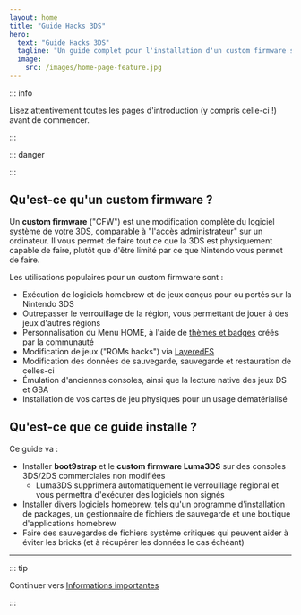 ```yaml
---
layout: home
title: "Guide Hacks 3DS"
hero:
  text: "Guide Hacks 3DS"
  tagline: "Un guide complet pour l'installation d'un custom firmware sur 3DS (et 2DS), depuis le firmware original vers boot9strap."
  image:
    src: /images/home-page-feature.jpg
---
```


::: info

Lisez attentivement toutes les pages d'introduction (y compris celle-ci !) avant de commencer.

:::

::: danger

<!--@include: ./_include/3ds-online.md -->

:::

## Qu'est-ce qu'un custom firmware ?

Un **custom firmware** ("CFW") est une modification complète du logiciel système de votre 3DS, comparable à "l'accès administrateur" sur un ordinateur. Il vous permet de faire tout ce que la 3DS est physiquement capable de faire, plutôt que d'être limité par ce que Nintendo vous permet de faire.

Les utilisations populaires pour un custom firmware sont :

- Exécution de logiciels homebrew et de jeux conçus pour ou portés sur la Nintendo 3DS
- Outrepasser le verrouillage de la région, vous permettant de jouer à des jeux d'autres régions
- Personnalisation du Menu HOME, à l'aide de [thèmes et badges](https://themeplaza.art) créés par la communauté
- Modification de jeux ("ROMs hacks") via [LayeredFS](https://github.com/knight-ryu12/godmode9-layeredfs-usage/wiki/Using-Luma3DS'-layeredfs-\(Only-version-8.0-and-higher\))
- Modification des données de sauvegarde, sauvegarde et restauration de celles-ci
- Émulation d'anciennes consoles, ainsi que la lecture native des jeux DS et GBA
- Installation de vos cartes de jeu physiques pour un usage dématérialisé

## Qu'est-ce que ce guide installe ?

Ce guide va :

- Installer **boot9strap** et le **custom firmware Luma3DS** sur des consoles 3DS/2DS commerciales non modifiées
  - Luma3DS supprimera automatiquement le verrouillage régional et vous permettra d'exécuter des logiciels non signés
- Installer divers logiciels homebrew, tels qu'un programme d'installation de packages, un gestionnaire de fichiers de sauvegarde et une boutique d'applications homebrew
- Faire des sauvegardes de fichiers système critiques qui peuvent aider à éviter les bricks (et à récupérer les données le cas échéant)

___

::: tip

Continuer vers [Informations importantes](key-information)

:::
